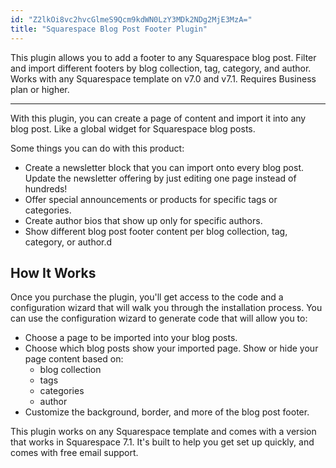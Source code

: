 ```yaml
---
id: "Z2lkOi8vc2hvcGlmeS9Qcm9kdWN0LzY3MDk2NDg2MjE3MzA="
title: "Squarespace Blog Post Footer Plugin"
---
```


This plugin allows you to add a footer to any Squarespace blog post. Filter and import different footers by blog collection, tag, category, and author. Works with any Squarespace template on v7.0 and v7.1. Requires Business plan or higher.
<hr>

With this plugin, you can create a page of content and import it into any blog post. Like a global widget for Squarespace blog posts.

Some things you can do with this product:

- Create a newsletter block that you can import onto every blog post. Update the newsletter offering by just editing one page instead of hundreds!
- Offer special announcements or products for specific tags or categories.
- Create author bios that show up only for specific authors.
- Show different blog post footer content per blog collection, tag, category, or author.d

## How It Works
Once you purchase the plugin, you'll get access to the code and a configuration wizard that will walk you through the installation process. You can use the configuration wizard to generate code that will allow you to:

- Choose a page to be imported into your blog posts.
- Choose which blog posts show your imported page. Show or hide your page content based on:
    - blog collection
    - tags
    - categories
    - author
- Customize the background, border, and more of the blog post footer.

This plugin works on any Squarespace template and comes with a version that works in Squarespace 7.1. It's built to help you get set up quickly, and comes with free email support.